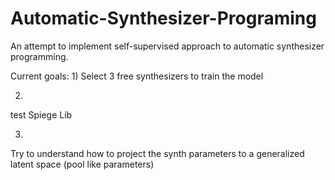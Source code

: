 # Automatic-Synthesizer-Programing
An attempt to implement self-supervised approach to automatic synthesizer programming.

Current goals:
1)
Select 3 free synthesizers to train the model

2)
test Spiege Lib

3)
Try to understand how to project the synth parameters to a generalized latent space (pool like parameters)
